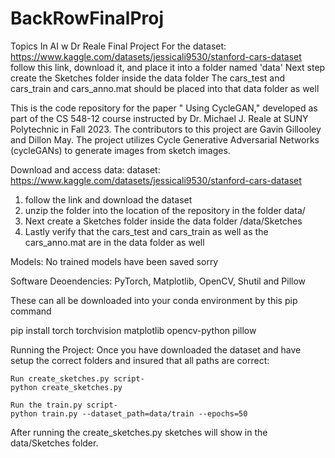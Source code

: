 # BackRowFinalProj
Topics In AI w Dr Reale Final Project
For the dataset: https://www.kaggle.com/datasets/jessicali9530/stanford-cars-dataset follow this link, download it, and place it into a folder named 'data'
Next step create the Sketches folder inside the data folder
The cars_test and cars_train and cars_anno.mat should be placed into that data folder as well

This is the code repository for the paper " Using CycleGAN," developed as part of the CS 548-12 course instructed by Dr. Michael J. Reale at SUNY Polytechnic in Fall 2023. The contributors to this project are Gavin Gillooley and Dillon May. The project utilizes Cycle Generative Adversarial Networks (cycleGANs) to generate images from sketch images.

Download and access data:
dataset: https://www.kaggle.com/datasets/jessicali9530/stanford-cars-dataset
1. follow the link and download the dataset
2. unzip the folder into the location of the repository in the folder data/
3. Next create a Sketches folder inside the data folder /data/Sketches
4. Lastly verify that the cars_test and cars_train as well as the cars_anno.mat are in the data folder as well

Models:
No trained models have been saved sorry 


Software Deoendencies:
PyTorch, Matplotlib, OpenCV, Shutil and Pillow

These can all be downloaded into your conda environment by this pip command 

pip install torch torchvision matplotlib opencv-python pillow

Running the Project:
Once you have downloaded the dataset and have setup the correct folders and insured that all paths are correct:
    
    Run create_sketches.py script-
    python create_sketches.py

    Run the train.py script- 
    python train.py --dataset_path=data/train --epochs=50

After running the create_sketches.py sketches will show in the data/Sketches folder.

